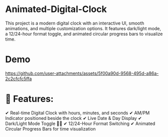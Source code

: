 # Animated-Digital-Clock
This project is a modern digital clock with an interactive UI, smooth animations, and multiple customization options. It features dark/light mode, a 12/24-hour format toggle, and animated circular progress bars to visualize time.

# Demo 
https://github.com/user-attachments/assets/5f00a90d-9568-495d-a86a-2c2cfcfc5ffa



# 🚀 Features:
✔ Real-time Digital Clock with hours, minutes, and seconds
✔ AM/PM Indicator positioned beside the clock
✔ Live Date & Day Display
✔ Dark/Light Mode Toggle 🌙🌞
✔ 12/24-Hour Format Switching
✔ Animated Circular Progress Bars for time visualization


